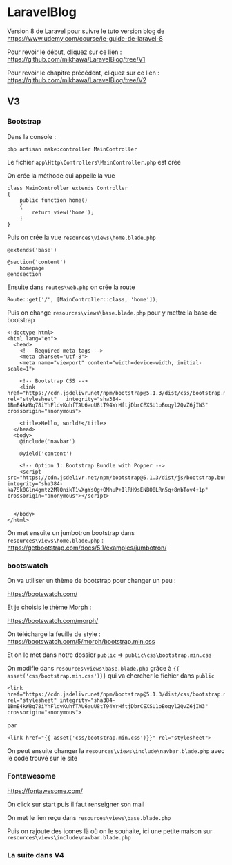 # LaravelBlog

Version 8 de Laravel pour suivre le tuto version blog de https://www.udemy.com/course/le-guide-de-laravel-8

Pour revoir le début, cliquez sur ce lien : https://github.com/mikhawa/LaravelBlog/tree/V1

Pour revoir le chapitre précédent, cliquez sur ce lien : https://github.com/mikhawa/LaravelBlog/tree/V2

## V3

### Bootstrap

Dans la console :

    php artisan make:controller MainController

Le fichier `app\Http\Controllers\MainController.php` est crée

On crée la méthode qui appelle la vue

    class MainController extends Controller
    {
        public function home()
        {
            return view('home');
        }
    }

Puis on crée la vue `resources\views\home.blade.php`

    @extends('base')

    @section('content')
        homepage
    @endsection

Ensuite dans `routes\web.php` on crée la route

    Route::get('/', [MainController::class, 'home']);

Puis on change `resources\views\base.blade.php` pour y mettre la base de bootstrap

    <!doctype html>
    <html lang="en">
      <head>
        <!-- Required meta tags -->
        <meta charset="utf-8">
        <meta name="viewport" content="width=device-width, initial-scale=1">

        <!-- Bootstrap CSS -->
        <link href="https://cdn.jsdelivr.net/npm/bootstrap@5.1.3/dist/css/bootstrap.min.css"    rel="stylesheet"   integrity="sha384-1BmE4kWBq78iYhFldvKuhfTAU6auU8tT94WrHftjDbrCEXSU1oBoqyl2QvZ6jIW3"   crossorigin="anonymous">

        <title>Hello, world!</title>
      </head>
      <body>
        @include('navbar')

        @yield('content')

        <!-- Option 1: Bootstrap Bundle with Popper -->
        <script src="https://cdn.jsdelivr.net/npm/bootstrap@5.1.3/dist/js/bootstrap.bundle.min.js"  integrity="sha384-ka7Sk0Gln4gmtz2MlQnikT1wXgYsOg+OMhuP+IlRH9sENBO0LRn5q+8nbTov4+1p"  crossorigin="anonymous"></script>


      </body>
    </html>

On met ensuite un jumbotron bootstrap dans `resources\views\home.blade.php` : https://getbootstrap.com/docs/5.1/examples/jumbotron/

### bootswatch

On va utiliser un thème de bootstrap pour changer un peu :

https://bootswatch.com/

Et je choisis le thème Morph :

https://bootswatch.com/morph/

On télécharge la feuille de style : https://bootswatch.com/5/morph/bootstrap.min.css

Et on le met dans notre dossier `public` => `public\css\bootstrap.min.css`

On modifie dans `resources\views\base.blade.php` grâce à `{{ asset('css/bootstrap.min.css')}}` qui va chercher le fichier dans `public`

    <link href="https://cdn.jsdelivr.net/npm/bootstrap@5.1.3/dist/css/bootstrap.min.css" rel="stylesheet" integrity="sha384-1BmE4kWBq78iYhFldvKuhfTAU6auU8tT94WrHftjDbrCEXSU1oBoqyl2QvZ6jIW3" crossorigin="anonymous">

par

    <link href="{{ asset('css/bootstrap.min.css')}}" rel="stylesheet">

On peut ensuite changer la `resources\views\include\navbar.blade.php` avec le code trouvé sur le site

### Fontawesome

https://fontawesome.com/

On click sur start puis il faut renseigner son mail

On met le lien reçu dans `resources\views\base.blade.php`

Puis on rajoute des icones là où on le souhaite, ici une petite maison sur `resources\views\include\navbar.blade.php`

### La suite dans V4
